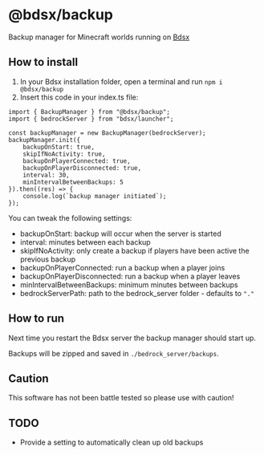 # @bdsx/backup
Backup manager for Minecraft worlds running on [Bdsx](https://github.com/bdsx/bdsx)

## How to install

1. In your Bdsx installation folder, open a terminal and run `npm i @bdsx/backup`
2. Insert this code in your index.ts file:
````
import { BackupManager } from "@bdsx/backup";
import { bedrockServer } from "bdsx/launcher";

const backupManager = new BackupManager(bedrockServer);
backupManager.init({
    backupOnStart: true,
    skipIfNoActivity: true,
    backupOnPlayerConnected: true,
    backupOnPlayerDisconnected: true,
    interval: 30,
    minIntervalBetweenBackups: 5
}).then((res) => {
    console.log(`backup manager initiated`);
});
````
You can tweak the following settings:
- backupOnStart: backup will occur when the server is started
- interval: minutes between each backup
- skipIfNoActivity: only create a backup if players have been active the previous backup
- backupOnPlayerConnected: run a backup when a player joins
- backupOnPlayerDisconnected: run a backup when a player leaves
- minIntervalBetweenBackups: minimum minutes between backups
- bedrockServerPath: path to the bedrock_server folder - defaults to `"."`

## How to run
Next time you restart the Bdsx server the backup manager should start up.

Backups will be zipped and saved in `./bedrock_server/backups`.

## Caution
This software has not been battle tested so please use with caution!

## TODO
- Provide a setting to automatically clean up old backups
